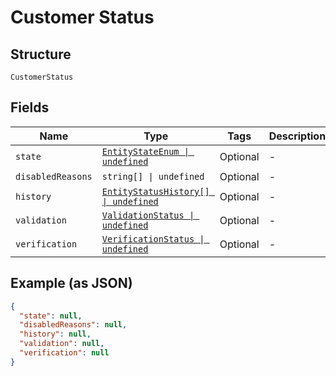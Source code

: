 
# Customer Status

## Structure

`CustomerStatus`

## Fields

| Name | Type | Tags | Description |
|  --- | --- | --- | --- |
| `state` | [`EntityStateEnum \| undefined`](../../doc/models/entity-state-enum.md) | Optional | - |
| `disabledReasons` | `string[] \| undefined` | Optional | - |
| `history` | [`EntityStatusHistory[] \| undefined`](../../doc/models/entity-status-history.md) | Optional | - |
| `validation` | [`ValidationStatus \| undefined`](../../doc/models/validation-status.md) | Optional | - |
| `verification` | [`VerificationStatus \| undefined`](../../doc/models/verification-status.md) | Optional | - |

## Example (as JSON)

```json
{
  "state": null,
  "disabledReasons": null,
  "history": null,
  "validation": null,
  "verification": null
}
```

